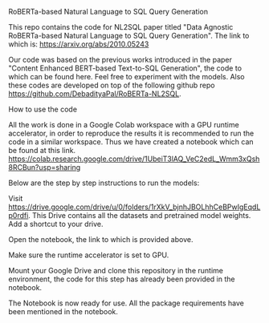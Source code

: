 <h>RoBERTa-based Natural Language to SQL Query Generation</h>

This repo contains the code for NL2SQL paper titled "Data Agnostic RoBERTa-based Natural Language to SQL Query Generation". The link to which is: https://arxiv.org/abs/2010.05243

Our code was based on the previous works introduced in the paper "Content Enhanced BERT-based Text-to-SQL Generation", the code to which can be found here. Feel free to experiment with the models. Also these codes are developed on top of the following github repo https://github.com/DebadityaPal/RoBERTa-NL2SQL.

How to use the code

All the work is done in a Google Colab workspace with a GPU runtime accelerator, in order to reproduce the results it is recommended to run the code in a similar workspace. Thus we have created a notebook which can be found at this link. https://colab.research.google.com/drive/1UbeiT3lAQ_VeC2edL_Wmm3xQsh8RCBun?usp=sharing

Below are the step by step instructions to run the models:

Visit https://drive.google.com/drive/u/0/folders/1rXkV_bjnhJBOLhhCeBPwIgEqdLp0rdfi. This Drive contains all the datasets and pretrained model weights. Add a shortcut to your drive. 

Open the notebook, the link to which is provided above.

Make sure the runtime accelerator is set to GPU.

Mount your Google Drive and clone this repository in the runtime environment, the code for this step has already been provided in the notebook.

The Notebook is now ready for use. All the package requirements have been mentioned in the notebook.
